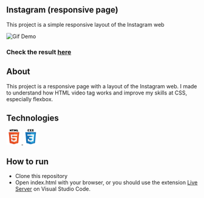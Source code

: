## Instagram (responsive page)

This project is a simple responsive layout of the Instagram web

![Gif Demo](https://user-images.githubusercontent.com/85591297/150030307-705e0a3e-bbc8-42aa-8068-305598891837.gif)

### Check the result [here](https://leonardo-otero390.github.io/Projeto-Instagram/)

## About

This project is a responsive page with a layout of the Instagram web.
I made to understand how HTML video tag works and improve my skills at CSS, especially flexbox.

## Technologies

<a title="HTML" href="https://www.w3.org/html/" target="_blank" rel="noreferrer"> <img src="https://raw.githubusercontent.com/devicons/devicon/master/icons/html5/html5-original-wordmark.svg" alt="html5" width="40" height="40"/> </a>
<a title="CSS" href="https://www.w3schools.com/css/" target="_blank" rel="noreferrer"> <img src="https://raw.githubusercontent.com/devicons/devicon/master/icons/css3/css3-original-wordmark.svg" alt="css3" width="40" height="40"/> </a> </a>

## How to run

- Clone this repository
- Open index.html with your browser, or you should use the extension [Live Server](https://marketplace.visualstudio.com/items?itemName=ritwickdey.LiveServer) on Visual Studio Code.
